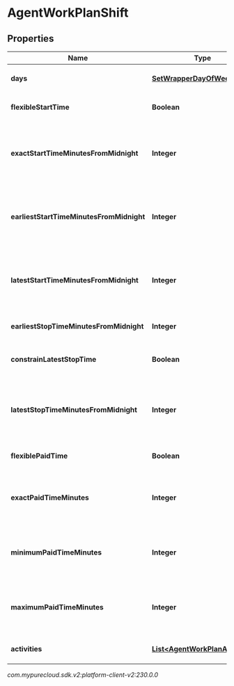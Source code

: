 # AgentWorkPlanShift


## Properties

| Name | Type | Description | Notes |
| ------------ | ------------- | ------------- | ------------- |
| **days** | [**SetWrapperDayOfWeek**](SetWrapperDayOfWeek) | Days of the week applicable for this shift |  |
| **flexibleStartTime** | **Boolean** | Whether the start time of the shift is flexible |  |
| **exactStartTimeMinutesFromMidnight** | **Integer** | Exact start time of the shift defined as offset minutes from midnight. Used if flexibleStartTime == false |  |
| **earliestStartTimeMinutesFromMidnight** | **Integer** | Earliest start time of the shift defined as offset minutes from midnight. Used if flexibleStartTime == true |  |
| **latestStartTimeMinutesFromMidnight** | **Integer** | Latest start time of the shift defined as offset minutes from midnight. Used if flexibleStartTime == true |  |
| **earliestStopTimeMinutesFromMidnight** | **Integer** | This is the earliest time a shift can end |  |
| **constrainLatestStopTime** | **Boolean** | Whether the latest stop time constraint for the shift is enabled |  |
| **latestStopTimeMinutesFromMidnight** | **Integer** | Latest stop time of the shift defined as offset minutes from midnight. Used if constrainStopTime == true |  |
| **flexiblePaidTime** | **Boolean** | Whether the paid time setting for the shift is flexible |  |
| **exactPaidTimeMinutes** | **Integer** | Exact paid time in minutes configured for the shift. Used if flexiblePaidTime == false |  |
| **minimumPaidTimeMinutes** | **Integer** | Minimum paid time in minutes configured for the shift. Used if flexiblePaidTime == true |  |
| **maximumPaidTimeMinutes** | **Integer** | Maximum paid time in minutes configured for the shift. Used if flexiblePaidTime == true |  |
| **activities** | [**List&lt;AgentWorkPlanActivity&gt;**](AgentWorkPlanActivity) | Activities configured for this shift |  |




_com.mypurecloud.sdk.v2:platform-client-v2:230.0.0_
